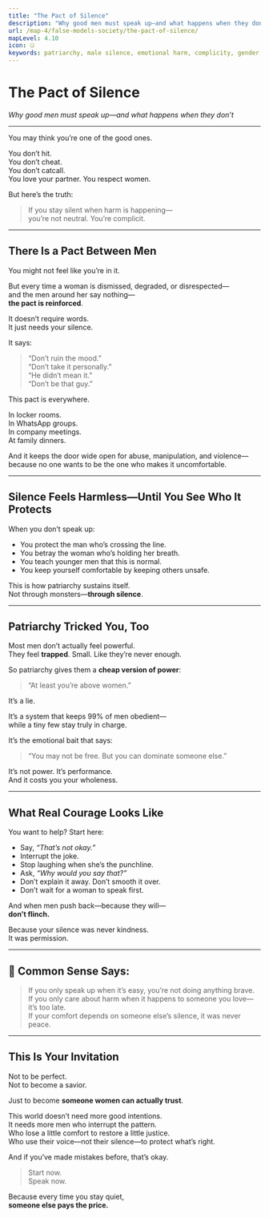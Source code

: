 ```yaml
---
title: "The Pact of Silence"
description: "Why good men must speak up—and what happens when they don’t"
url: /map-4/false-models-society/the-pact-of-silence/
mapLevel: 4.10
icon: 🤐
keywords: patriarchy, male silence, emotional harm, complicity, gender roles, allyship, speaking up, emotional justice
---
```


# The Pact of Silence  
*Why good men must speak up—and what happens when they don’t*

---

You may think you’re one of the good ones.

You don’t hit.  
You don’t cheat.  
You don’t catcall.  
You love your partner. You respect women.

But here’s the truth:

> If you stay silent when harm is happening—  
> you’re not neutral. You’re complicit.

---

## There Is a Pact Between Men

You might not feel like you’re in it.

But every time a woman is dismissed, degraded, or disrespected—  
and the men around her say nothing—  
**the pact is reinforced**.

It doesn’t require words.  
It just needs your silence.

It says:

> “Don’t ruin the mood.”  
> “Don’t take it personally.”  
> “He didn’t mean it.”  
> “Don’t be that guy.”

This pact is everywhere.

In locker rooms.  
In WhatsApp groups.  
In company meetings.  
At family dinners.

And it keeps the door wide open for abuse, manipulation, and violence—  
because no one wants to be the one who makes it uncomfortable.

---

## Silence Feels Harmless—Until You See Who It Protects

When you don’t speak up:

- You protect the man who’s crossing the line.  
- You betray the woman who’s holding her breath.  
- You teach younger men that this is normal.  
- You keep yourself comfortable by keeping others unsafe.

This is how patriarchy sustains itself.  
Not through monsters—**through silence**.

---

## Patriarchy Tricked You, Too

Most men don’t actually feel powerful.  
They feel **trapped**. Small. Like they’re never enough.

So patriarchy gives them a **cheap version of power**:

> “At least you’re above women.”

It’s a lie.

It’s a system that keeps 99% of men obedient—  
while a tiny few stay truly in charge.

It’s the emotional bait that says:  
> “You may not be free. But you can dominate someone else.”

It’s not power. It’s performance.  
And it costs you your wholeness.

---

## What Real Courage Looks Like

You want to help? Start here:

- Say, *“That’s not okay.”*  
- Interrupt the joke.  
- Stop laughing when she’s the punchline.  
- Ask, *“Why would you say that?”*  
- Don’t explain it away. Don’t smooth it over.  
- Don’t wait for a woman to speak first.

And when men push back—because they will—  
**don’t flinch.**

Because your silence was never kindness.  
It was permission.

---

## 🧠 Common Sense Says:

> If you only speak up when it’s easy, you’re not doing anything brave.  
> If you only care about harm when it happens to someone you love—it’s too late.  
> If your comfort depends on someone else’s silence, it was never peace.

---

## This Is Your Invitation

Not to be perfect.  
Not to become a savior.

Just to become **someone women can actually trust**.

This world doesn’t need more good intentions.  
It needs more men who interrupt the pattern.  
Who lose a little comfort to restore a little justice.  
Who use their voice—not their silence—to protect what’s right.

And if you’ve made mistakes before, that’s okay.

> Start now.  
> Speak now.

Because every time you stay quiet,  
**someone else pays the price.**